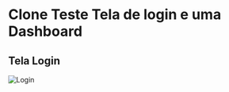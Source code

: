 # Clone Teste Tela de login e uma Dashboard


## Tela Login
![Login](https://user-images.githubusercontent.com/42698730/192051743-487bc815-0ad5-4a21-ad09-933740627b5e.PNG)
